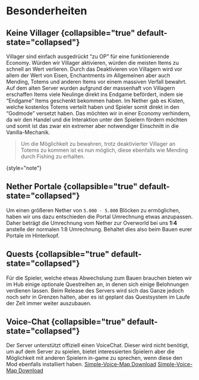 # Besonderheiten

## Keine Villager {collapsible="true" default-state="collapsed"}

Villager sind einfach ausgedrückt “zu OP” für eine funktionierende Economy. Würden wir Villager aktivieren, würden die
meisten Items zu schnell an Wert verlieren. Durch das Deaktivieren von Villagern wird vor allem der Wert von Eisen,
Enchantments im Allgemeinen aber auch Mending, Totems und anderen Items vor einem massiven Verfall bewahrt. \
Auf dem alten Server wurden aufgrund der massenhaft von Villagern erschaffen Items viele Neulinge direkt ins Endgame
befördert, indem sie “Endgame” Items geschenkt bekommen haben. Im Nether gab es Kisten, welche kostenlos Totems verteilt
haben und Spieler somit direkt in den “Godmode” versetzt haben. Das möchten wir in einer Economy verhindern, da wir den
Handel und die Interaktion unter den Spielern fördern möchten und somit ist das zwar ein extremer aber notwendiger
Einschnitt in die Vanilla-Mechanik.

> Um die Möglichkeit zu bewahren, trotz deaktivierter Villager an Totems zu kommen ist 
> es nun möglich, diese ebenfalls wie Mending durch Fishing zu erhalten.

{style="note"}

## Nether Portale {collapsible="true" default-state="collapsed"}

Um einen größeren Nether von `5.000 · 5.000` Blöcken zu ermöglichen, haben wir uns dazu entschieden die Portal
Umrechnung
etwas anzupassen. Daher beträgt die Umrechnung vom Nether zur Overworld bei uns **1:4** anstelle der normalen 1:8
Umrechnung. Behaltet dies also beim Bauen eurer Portale im Hinterkopf.

## Quests {collapsible="true" default-state="collapsed"}

Für die Spieler, welche etwas Abwechslung zum Bauen brauchen bieten wir im Hub einige optionale Questreihen an, in denen
sich einige Belohnungen verdienen lassen. Beim Release des Servers wird sich das Ganze jedoch noch sehr in Grenzen
halten, aber es ist geplant das Questsystem im Laufe der Zeit immer weiter auszubauen.

## Voice-Chat {collapsible="true" default-state="collapsed"}

Der Server unterstützt offiziell einen VoiceChat. Dieser wird nicht benötigt, um auf dem Server zu spielen, bietet
interessierten Spielern aber die Möglichkeit mit anderen Spielern in-game zu sprechen, wenn diese den Mod ebenfalls
installiert haben.
<tabs>
    <tab title="Curseforge" group-key="mod-launcher-curse-forge">
        <a href="https://www.curseforge.com/minecraft/mc-mods/simple-voice-chat">Simple-Voice-Map Download</a>
    </tab>
    <tab title="Modrinth" group-key="mod-launcher-modrinth">
        <a href="https://modrinth.com/plugin/simple-voice-chat">Simple-Voice-Map Download</a>
    </tab>
</tabs>
